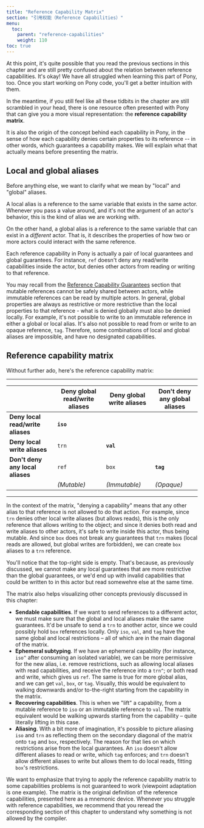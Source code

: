 ```yaml
---
title: "Reference Capability Matrix"
section: "引用权能（Reference Capabilities）"
menu:
  toc:
    parent: "reference-capabilities"
    weight: 110
toc: true
---
```


At this point, it's quite possible that you read the previous sections in this chapter and are still pretty confused about the relation between reference capabilities. It's okay! We have all struggled when learning this part of Pony, too. Once you start working on Pony code, you'll get a better intuition with them.

In the meantime, if you still feel like all these tidbits in the chapter are still scrambled in your head, there is one resource often presented with Pony that can give you a more visual representation: the __reference capability matrix__.

It is also the origin of the concept behind each capability in Pony, in the sense of how each capability denies certain properties to its reference -- in other words, which guarantees a capability makes. We will explain what that actually means before presenting the matrix.

## Local and global aliases

Before anything else, we want to clarify what we mean by "local" and "global" aliases.

A local alias is a reference to the same variable that exists in the same actor. Whenever you pass a value around, and it's not the argument of an actor's behavior, this is the kind of alias we are working with.

On the other hand, a global alias is a reference to the same variable that can exist in a _different_ actor. That is, it describes the properties of how two or more actors could interact with the same reference.

Each reference capability in Pony is actually a pair of local guarantees and global guarantees. For instance, `ref` doesn't deny any read/write capabilities inside the actor, but denies other actors from reading or writing to that reference.

You may recall from the [Reference Capability Guarantees](guarantees.md) section that mutable references cannot be safely shared between actors, while immutable references can be read by multiple actors. In general, global properties are always as restrictive or more restrictive than the local properties to that reference - what is denied globally must also be denied locally. For example, it's not possible to write to an immutable reference in either a global or local alias. It's also not possible to read from or write to an opaque reference, `tag`. Therefore, some combinations of local and global aliases are impossible, and have no designated capabilities.

## Reference capability matrix

Without further ado, here's the reference capability matrix:

---

&nbsp; | Deny global read/write aliases | Deny global write aliases | Don't deny any global aliases
----- | ----- | ----- | -----
__Deny local read/write aliases__ | __`iso`__ | |
__Deny local write aliases__ | `trn` | __`val`__ |
__Don't deny any local aliases__ | `ref` | `box` | __`tag`__
&nbsp; | _(Mutable)_ | _(Immutable)_ | _(Opaque)_

---

In the context of the matrix, "denying a capability" means that any other alias to that reference is not allowed to do that action. For example, since `trn` denies other local write aliases (but allows reads), this is the only reference that allows writing to the object; and since it denies both read and write aliases to other actors, it's safe to write inside this actor, thus being mutable. And since `box` does not break any guarantees that `trn` makes (local reads are allowed, but global writes are forbidden), we can create `box` aliases to a `trn` reference.

You'll notice that the top-right side is empty. That's because, as previously discussed, we cannot make any local guarantees that are more restrictive than the global guarantees, or we'd end up with invalid capabilities that could be written to in this actor but read somewehre else at the same time.

The matrix also helps visualizing other concepts previously discussed in this chapter:

* __Sendable capabilities__. If we want to send references to a different actor, we must make sure that the global and local aliases make the same guarantees. It'd be unsafe to send a `trn` to another actor, since we could possibly hold `box` references locally. Only `iso`, `val`, and `tag` have the same global and local restrictions – all of which are in the main diagonal of the matrix.
* __Ephemeral subtyping__. If we have an ephemeral capability (for instance, `iso^` after consuming an isolated variable), we can be more permissive for the new alias, i.e. remove restrictions, such as allowing local aliases with read capabilities, and receive the reference into a `trn^`; or both read and write, which gives us `ref`. The same is true for more global alias, and we can get `val`, `box`, or `tag`. Visually, this would be equivalent to walking downwards and/or to-the-right starting from the capability in the matrix.
* __Recovering capabilities__. This is when we "lift" a capability, from a mutable reference to `iso` or an immutable reference to `val`. The matrix equivalent would be walking upwards starting from the capability – quite literally lifting in this case.
* __Aliasing__. With a bit more of imagination, it's possible to picture aliasing `iso` and `trn` as reflecting them on the secondary diagonal of the matrix onto `tag` and `box`, respectively. The reason for that lies on which restrictions arise from the local guarantees. An `iso` doesn't allow different aliases to read or write, which `tag` enforces; and `trn` doesn't allow different aliases to write but allows them to do local reads, fitting `box`'s restrictions.

We want to emphasize that trying to apply the reference capability matrix to some capabilities problems is not guaranteed to work (viewpoint adaptation is one example). The matrix is the original definition of the reference capabilities, presented here as a mnemonic device. Whenever you struggle with reference capabilities, we recommend that you reread the corresponding section of this chapter to understand why something is not allowed by the compiler.
